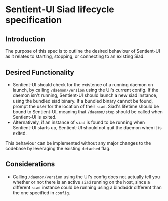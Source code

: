 # Sentient-UI Siad lifecycle specification

## Introduction

The purpose of this spec is to outline the desired behaviour of Sentient-UI as it relates to starting, stopping, or connecting to an existing Siad.

## Desired Functionality

- Sentient-UI should check for the existence of a running daemon on launch, by calling `/daemon/version` using the UI's current config.
If the daemon isn't running, Sentient-UI should launch a new siad instance, using the bundled siad binary.  If a bundled binary cannot be found, prompt the user for the location of their `siad`.  Siad's lifetime should be bound to Sentient-UI, meaning that `/daemon/stop` should be called when Sentient-UI is exited.
- Alternatively, if an instance of `siad` is found to be running when Sentient-UI starts up, Sentient-UI should not quit the daemon when it is exited.

This behaviour can be implemented without any major changes to the codebase by leveraging the existing `detached` flag.

## Considerations

- Calling `/daemon/version` using the UI's config does not actually tell you whether or not there is an active `siad` running on the host, since a different `siad` instance could be running using a bindaddr different than the one specified in `config`.
